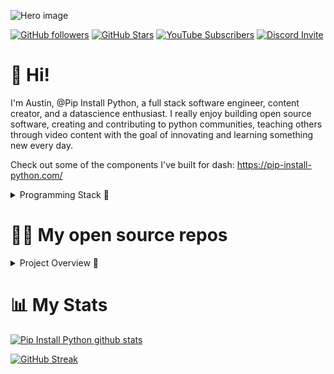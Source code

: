 
![Hero image](https://pipinstallpython.pythonanywhere.com/static/img/brand/side_bar_logo/ForGroundLogo.png)

[![GitHub followers](https://img.shields.io/github/followers/pip-install-python?logo=GitHub&style=for-the-badge)]([https://l.technotim.live/github](https://github.com/pip-install-python))
[![GitHub Stars](https://img.shields.io/github/stars/pip-install-python?logo=github&style=for-the-badge)]([https://l.technotim.live/github](https://github.com/pip-install-python))
[![YouTube Subscribers](https://img.shields.io/youtube/channel/subscribers/UC-pBvv8mzLpj0k-RIbc2Nog?logo=youtube&logoColor=E05D44&style=for-the-badge&label=YouTube)](https://www.youtube.com/@pipinstallpython?sub_confirmation=1) 
[![Discord Invite](https://img.shields.io/discord/396334922522165248?color=4A55CC&label=Discord&logo=discord&style=for-the-badge)](https://discord.gg/CNTHSYMn)

# 👋 Hi!

I'm Austin, @Pip Install Python, a full stack software engineer, content creator, and a datascience enthusiast. I really enjoy building open source software, creating and contributing to python communities, teaching others through video content with the goal of innovating and learning something new every day.

Check out some of the components I've built for dash:
https://pip-install-python.com/

<details>
  <summary>Programming Stack 👀</summary>

-  <kbd>Languages:
-  ![Python](https://img.shields.io/badge/python-3670A0?style=for-the-badge&logo=python&logoColor=ffdd54)![JavaScript](https://img.shields.io/badge/javascript-%23323330.svg?style=for-the-badge&logo=javascript&logoColor=%23F7DF1E)![YAML](https://img.shields.io/badge/yaml-%23ffffff.svg?style=for-the-badge&logo=yaml&logoColor=151515)![HTML5](https://img.shields.io/badge/html5-%23E34F26.svg?style=for-the-badge&logo=html5&logoColor=white)![CSS3](https://img.shields.io/badge/css3-%231572B6.svg?style=for-the-badge&logo=css3&logoColor=white)![NPM](https://img.shields.io/badge/NPM-%23CB3837.svg?style=for-the-badge&logo=npm&logoColor=white)![Markdown](https://img.shields.io/badge/markdown-%23000000.svg?style=for-the-badge&logo=markdown&logoColor=white)</kbd>

-  <kbd>Frameworks:
-  ![Plotly](https://img.shields.io/badge/Plotly-%233F4F75.svg?style=for-the-badge&logo=plotly&logoColor=white)![Flask](https://img.shields.io/badge/flask-%23000.svg?style=for-the-badge&logo=flask&logoColor=white)![Django](https://img.shields.io/badge/django-%23092E20.svg?style=for-the-badge&logo=django&logoColor=white)![React](https://img.shields.io/badge/react-%2320232a.svg?style=for-the-badge&logo=react&logoColor=%2361DAFB)![Celery](https://img.shields.io/badge/celery-%23a9cc54.svg?style=for-the-badge&logo=celery&logoColor=ddf4a4)![NodeJS](https://img.shields.io/badge/node.js-6DA55F?style=for-the-badge&logo=node.js&logoColor=white)![Selenium](https://img.shields.io/badge/-selenium-%43B02A?style=for-the-badge&logo=selenium&logoColor=white)
</kbd>

-  <kbd>Hosting:
-  ![Azure](https://img.shields.io/badge/azure-%230072C6.svg?style=for-the-badge&logo=microsoftazure&logoColor=white)![AWS](https://img.shields.io/badge/AWS-%23FF9900.svg?style=for-the-badge&logo=amazon-aws&logoColor=white)![Render](https://img.shields.io/badge/Render-%46E3B7.svg?style=for-the-badge&logo=render&logoColor=white)![PythonAnywhere](https://img.shields.io/badge/pythonanywhere-%232F9FD7.svg?style=for-the-badge&logo=pythonanywhere&logoColor=151515)![Heroku](https://img.shields.io/badge/heroku-%23430098.svg?style=for-the-badge&logo=heroku&logoColor=white)![Docker](https://img.shields.io/badge/docker-%230db7ed.svg?style=for-the-badge&logo=docker&logoColor=white)![Grafana](https://img.shields.io/badge/grafana-%23F46800.svg?style=for-the-badge&logo=grafana&logoColor=white)![Prometheus](https://img.shields.io/badge/Prometheus-E6522C?style=for-the-badge&logo=Prometheus&logoColor=white)</kbd>

-  <kbd>Computers:
-  ![Apple](https://img.shields.io/badge/Apple-%23000000.svg?style=for-the-badge&logo=apple&logoColor=white)![Linux](https://img.shields.io/badge/Linux-FCC624?style=for-the-badge&logo=linux&logoColor=black)![Windows](https://img.shields.io/badge/Windows-0078D6?style=for-the-badge&logo=windows&logoColor=white)![Raspberry Pi](https://img.shields.io/badge/-RaspberryPi-C51A4A?style=for-the-badge&logo=Raspberry-Pi)</kbd>

-  <kbd>Phone:
-  ![Android](https://img.shields.io/badge/Android-3DDC84?style=for-the-badge&logo=android&logoColor=white)</kbd>

-  <kbd>IDE:
-  ![PyCharm](https://img.shields.io/badge/pycharm-143?style=for-the-badge&logo=pycharm&logoColor=black&color=black&labelColor=green)</kbd>
</details>

# 🧑‍💻 My open source repos
<details>
  <summary>Project Overview 🚀</summary>

-  <kbd>[![Readme Card](https://github-readme-stats.vercel.app/api/pin/?username=pip-install-python&repo=pip-docs&theme=radical)](https://github.com/pip-install-python/pip-docs) [![Readme Card](https://github-readme-stats.vercel.app/api/pin/?username=pip-install-python&repo=dash-dynamic-grid-layout&theme=radical)](https://github.com/pip-install-python/dash-dynamic-grid-layout)</kbd>
-  <kbd>[![Readme Card](https://github-readme-stats.vercel.app/api/pin/?username=pip-install-python&repo=dash-full-calendar&theme=radical)](https://github.com/pip-install-python/dash-full-calendar) [![Readme Card](https://github-readme-stats.vercel.app/api/pin/?username=pip-install-python&repo=dash_summernote&theme=radical)](https://github.com/pip-install-python/dash_summernote)</kbd>
-  <kbd>[![Readme Card](https://github-readme-stats.vercel.app/api/pin/?username=pip-install-python&repo=Dash_Discord&theme=radical)](https://github.com/pip-install-python/Dash_Discord) [![Readme Card](https://github-readme-stats.vercel.app/api/pin/?username=pip-install-python&repo=dash_emoji_mart&theme=radical)](https://github.com/pip-install-python/dash_emoji_mart)</kbd>

  

</details>

# 📊 My Stats

[![Pip Install Python github stats](https://github-readme-stats.vercel.app/api?username=pip-install-python&show_icons=true&count_private=true&theme=radical&hide=stars)](https://geomapindex.com/github/)

[![GitHub Streak](https://github-readme-streak-stats.herokuapp.com/?user=pip-install-python&theme=dark&count_private=true&theme=radical)](https://github.com/pip-install-python)
